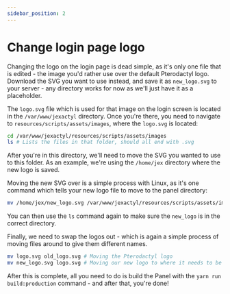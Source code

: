 ```yaml
---
sidebar_position: 2
--- 
```


# Change login page logo

Changing the logo on the login page is dead simple, 
as it's only one file that is edited - the image you'd
rather use over the default Pterodactyl logo. Download the SVG
you want to use instead, and save it as `new_logo.svg` to your server - 
any directory works for now as we'll just have it as a placeholder.

The `logo.svg` file which is used for that image on the login screen is 
located in the `/var/www/jexactyl` directory. Once you're there, you need
to navigate to `resources/scripts/assets/images`, where the `logo.svg` is
located:
```bash
cd /var/www/jexactyl/resources/scripts/assets/images
ls # Lists the files in that folder, should all end with .svg
```
After you're in this directory, we'll need to move the SVG you wanted to use
to this folder. As an example, we're using the `/home/jex` directory where
the new logo is saved.

Moving the new SVG over is a simple process with Linux, as it's one command
which tells your new logo file to move to the panel directory:
```bash
mv /home/jex/new_logo.svg /var/www/jexactyl/resources/scripts/assets/images
```
You can then use the `ls` command again to make sure the `new_logo` is in the 
correct directory.

Finally, we need to swap the logos out - which is again a simple process of moving
files around to give them different names.
```bash
mv logo.svg old_logo.svg # Moving the Pterodactyl logo
mv new_logo.svg logo.svg # Moving our new logo to where it needs to be
```
After this is complete, all you need to do is build the Panel with the 
`yarn run build:production` command - and after that, you're done! 


